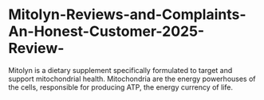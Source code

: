 # Mitolyn-Reviews-and-Complaints-An-Honest-Customer-2025-Review-
Mitolyn is a dietary supplement specifically formulated to target and support mitochondrial health. Mitochondria are the energy powerhouses of the cells, responsible for producing ATP, the energy currency of life. 
